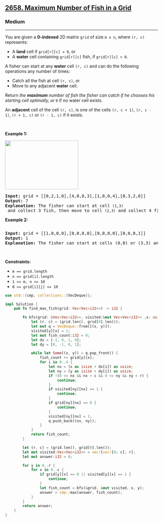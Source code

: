 <h2><a href="https://leetcode.com/problems/maximum-number-of-fish-in-a-grid/">2658. Maximum Number of Fish in a Grid</a></h2><h3>Medium</h3><hr><div><p>You are given a <strong>0-indexed</strong> 2D matrix <code>grid</code> of size <code>m x n</code>, where <code>(r, c)</code> represents:</p>

<ul>
	<li>A <strong>land</strong> cell if <code>grid[r][c] = 0</code>, or</li>
	<li>A <strong>water</strong> cell containing <code>grid[r][c]</code> fish, if <code>grid[r][c] &gt; 0</code>.</li>
</ul>

<p>A fisher can start at any <strong>water</strong> cell <code>(r, c)</code> and can do the following operations any number of times:</p>

<ul>
	<li>Catch all the fish at cell <code>(r, c)</code>, or</li>
	<li>Move to any adjacent <strong>water</strong> cell.</li>
</ul>

<p>Return <em>the <strong>maximum</strong> number of fish the fisher can catch if he chooses his starting cell optimally, or </em><code>0</code> if no water cell exists.</p>

<p>An <strong>adjacent</strong> cell of the cell <code>(r, c)</code>, is one of the cells <code>(r, c + 1)</code>, <code>(r, c - 1)</code>, <code>(r + 1, c)</code> or <code>(r - 1, c)</code> if it exists.</p>

<p>&nbsp;</p>
<p><strong class="example">Example 1:</strong></p>
<img alt="" src="https://assets.leetcode.com/uploads/2023/03/29/example.png" style="width: 241px; height: 161px;">
<pre><strong>Input:</strong> grid = [[0,2,1,0],[4,0,0,3],[1,0,0,4],[0,3,2,0]]
<strong>Output:</strong> 7
<strong>Explanation:</strong> The fisher can start at cell <code>(1,3)</code> and collect 3 fish, then move to cell <code>(2,3)</code>&nbsp;and collect 4 fish.
</pre>

<p><strong class="example">Example 2:</strong></p>
<img alt="" src="https://assets.leetcode.com/uploads/2023/03/29/example2.png">
<pre><strong>Input:</strong> grid = [[1,0,0,0],[0,0,0,0],[0,0,0,0],[0,0,0,1]]
<strong>Output:</strong> 1
<strong>Explanation:</strong> The fisher can start at cells (0,0) or (3,3) and collect a single fish. 
</pre>

<p>&nbsp;</p>
<p><strong>Constraints:</strong></p>

<ul>
	<li><code>m == grid.length</code></li>
	<li><code>n == grid[i].length</code></li>
	<li><code>1 &lt;= m, n &lt;= 10</code></li>
	<li><code>0 &lt;= grid[i][j] &lt;= 10</code></li>
</ul>
</div>

```Rust
use std::{cmp, collections::{VecDeque}};

impl Solution {
    pub fn find_max_fish(grid: Vec<Vec<i32>>) -> i32 {

        fn bfs(grid: &Vec<Vec<i32>>, visited:&mut Vec<Vec<i32>> ,x: usize, y: usize) -> i32 {
            let (r, c) = (grid.len(), grid[0].len());
            let mut q = VecDeque::from([(x, y)]);
            visited[y][x] = 1;
            let mut fish_count:i32 = 0;
            let dx = [-1, 0, 1, 0];
            let dy = [0, -1, 0, 1];

            while let Some((x, y)) = q.pop_front() {
                fish_count += grid[y][x];
                for i in 0..4 {
                    let nx = (x as isize + dx[i]) as usize;
                    let ny = (y as isize + dy[i]) as usize;
                    if !(0 <= nx && nx < c && 0 <= ny && ny < r) {
                        continue;
                    }
                    if visited[ny][nx] == 1 {
                        continue;
                    }
                    if grid[ny][nx] == 0 {
                        continue;
                    }
                    visited[ny][nx] = 1;
                    q.push_back((nx, ny));
                }
            }
            return fish_count;
        }

        let (r, c) = (grid.len(), grid[0].len());
        let mut visited:Vec<Vec<i32>> = vec![vec![0; c]; r];
        let mut answer:i32 = 0;

        for y in 0..r {
            for x in 0..c {
                if grid[y][x] == 0 || visited[y][x] == 1 {
                    continue;
                }
                let fish_count = bfs(&grid, &mut visited, x, y);
                answer = cmp::max(answer, fish_count);
            }
        }
        return answer;
    }
}
```
